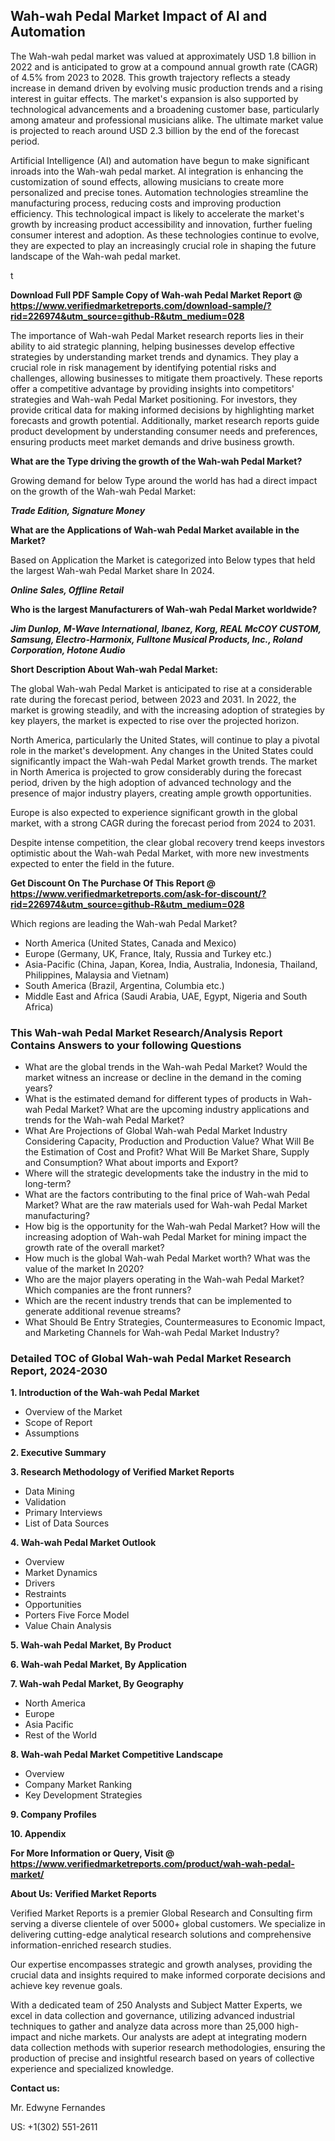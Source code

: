 <h2>Wah-wah Pedal Market Impact of AI and Automation</h2><p>The Wah-wah pedal market was valued at approximately USD 1.8 billion in 2022 and is anticipated to grow at a compound annual growth rate (CAGR) of 4.5% from 2023 to 2028. This growth trajectory reflects a steady increase in demand driven by evolving music production trends and a rising interest in guitar effects. The market's expansion is also supported by technological advancements and a broadening customer base, particularly among amateur and professional musicians alike. The ultimate market value is projected to reach around USD 2.3 billion by the end of the forecast period.</p><p>Artificial Intelligence (AI) and automation have begun to make significant inroads into the Wah-wah pedal market. AI integration is enhancing the customization of sound effects, allowing musicians to create more personalized and precise tones. Automation technologies streamline the manufacturing process, reducing costs and improving production efficiency. This technological impact is likely to accelerate the market's growth by increasing product accessibility and innovation, further fueling consumer interest and adoption. As these technologies continue to evolve, they are expected to play an increasingly crucial role in shaping the future landscape of the Wah-wah pedal market.</p>t</p><p id="" class=""><strong>Download Full PDF Sample Copy of Wah-wah Pedal Market Report @ <a href="https://www.verifiedmarketreports.com/download-sample/?rid=226974&utm_source=github-R&utm_medium=028" target="_blank">https://www.verifiedmarketreports.com/download-sample/?rid=226974&utm_source=github-R&utm_medium=028</a></strong></p><p>The importance of&nbsp;Wah-wah Pedal Market research reports lies in their ability to aid strategic planning, helping businesses develop effective strategies by understanding market trends and dynamics. They play a crucial role in risk management by identifying potential risks and challenges, allowing businesses to mitigate them proactively. These reports offer a competitive advantage by providing insights into competitors' strategies and Wah-wah Pedal Market positioning. For investors, they provide critical data for making informed decisions by highlighting market forecasts and growth potential. Additionally, market research reports guide product development by understanding consumer needs and preferences, ensuring products meet market demands and drive business growth.</p><p><strong>What are the&nbsp;Type driving the growth of the Wah-wah Pedal Market?</strong></p><p id="" class="">Growing demand for below Type around the world has had a direct impact on the growth of the Wah-wah Pedal Market:</p><em><strong>Trade Edition, Signature Money</strong></em></p><strong>What are the&nbsp;Applications&nbsp;of Wah-wah Pedal Market available in the Market?</strong></p><p id="" class="">Based on Application the Market is categorized into Below types that held the largest Wah-wah Pedal Market share In 2024.</p><em><strong>Online Sales, Offline Retail</strong></em></p><strong>Who is the largest Manufacturers of Wah-wah Pedal Market worldwide?</strong></p><p><em><strong>Jim Dunlop, M-Wave International, Ibanez, Korg, REAL McCOY CUSTOM, Samsung, Electro-Harmonix, Fulltone Musical Products, Inc., Roland Corporation, Hotone Audio</strong></em></p><p id="" class=""><strong>Short Description About Wah-wah Pedal Market:</strong></p><p>The global Wah-wah Pedal Market is anticipated to rise at a considerable rate during the forecast period, between 2023 and 2031. In 2022, the market is growing steadily, and with the increasing adoption of strategies by key players, the market is expected to rise over the projected horizon.</p><p>North America, particularly the United States, will continue to play a pivotal role in the market's development. Any changes in the United States could significantly impact the Wah-wah Pedal Market growth trends. The market in North America is projected to grow considerably during the forecast period, driven by the high adoption of advanced technology and the presence of major industry players, creating ample growth opportunities.</p><p>Europe is also expected to experience significant growth in the global market, with a strong CAGR during the forecast period from 2024 to 2031.</p><p>Despite intense competition, the clear global recovery trend keeps investors optimistic about the Wah-wah Pedal Market, with more new investments expected to enter the field in the future.</p><p id="" class=""><strong>Get Discount On The Purchase Of This Report @ <a href="https://www.verifiedmarketreports.com/ask-for-discount/?rid=226974&utm_source=github-R&utm_medium=028" target="_blank">https://www.verifiedmarketreports.com/ask-for-discount/?rid=226974&utm_source=github-R&utm_medium=028</a></strong></p>Which regions are leading the Wah-wah Pedal Market?</p><ul><li>North America (United States, Canada and Mexico)</li><li>Europe (Germany, UK, France, Italy, Russia and Turkey etc.)</li><li>Asia-Pacific (China, Japan, Korea, India, Australia, Indonesia, Thailand, Philippines, Malaysia and Vietnam)</li><li>South America (Brazil, Argentina, Columbia etc.)</li><li>Middle East and Africa (Saudi Arabia, UAE, Egypt, Nigeria and South Africa)</li></ul><h3 id="" class="">This Wah-wah Pedal Market Research/Analysis Report Contains Answers to your following Questions</h3><ul><li>What are the global trends in the Wah-wah Pedal Market? Would the market witness an increase or decline in the demand in the coming years?</li><li>What is the estimated demand for different types of products in Wah-wah Pedal Market? What are the upcoming industry applications and trends for the Wah-wah Pedal Market?</li><li>What Are Projections of Global Wah-wah Pedal Market Industry Considering Capacity, Production and Production Value? What Will Be the Estimation of Cost and Profit? What Will Be Market Share, Supply and Consumption? What about imports and Export?</li><li>Where will the strategic developments take the industry in the mid to long-term?</li><li>What are the factors contributing to the final price of Wah-wah Pedal Market? What are the raw materials used for Wah-wah Pedal Market manufacturing?</li><li>How big is the opportunity for the Wah-wah Pedal Market? How will the increasing adoption of Wah-wah Pedal Market for mining impact the growth rate of the overall market?</li><li>How much is the global Wah-wah Pedal Market worth? What was the value of the market In 2020?</li><li>Who are the major players operating in the Wah-wah Pedal Market? Which companies are the front runners?</li><li>Which are the recent industry trends that can be implemented to generate additional revenue streams?</li><li>What Should Be Entry Strategies, Countermeasures to Economic Impact, and Marketing Channels for Wah-wah Pedal Market Industry?</li></ul><h3 id="" class="">Detailed TOC of Global Wah-wah Pedal Market Research Report, 2024-2030</h3><p id="" class=""><strong>1. Introduction of the Wah-wah Pedal Market</strong></p><ul><li>Overview of the Market</li><li>Scope of Report</li><li>Assumptions</li></ul><p id="" class=""><strong>2. Executive Summary</strong></p><p id="" class=""><strong>3. Research Methodology of Verified Market Reports</strong></p><ul><li>Data Mining</li><li>Validation</li><li>Primary Interviews</li><li>List of Data Sources</li></ul><p id="" class=""><strong>4. Wah-wah Pedal Market Outlook</strong></p><ul><li>Overview</li><li>Market Dynamics</li><li>Drivers</li><li>Restraints</li><li>Opportunities</li><li>Porters Five Force Model</li><li>Value Chain Analysis</li></ul><p id="" class=""><strong>5. Wah-wah Pedal Market, By Product</strong></p><p id="" class=""><strong>6. Wah-wah Pedal Market, By Application</strong></p><p id="" class=""><strong>7. Wah-wah Pedal Market, By Geography</strong></p><ul><li>North America</li><li>Europe</li><li>Asia Pacific</li><li>Rest of the World</li></ul><p id="" class=""><strong>8. Wah-wah Pedal Market Competitive Landscape</strong></p><ul><li>Overview</li><li>Company Market Ranking</li><li>Key Development Strategies</li></ul><p id="" class=""><strong>9. Company Profiles</strong></p><p id="" class=""><strong>10. Appendix</strong></p><p id="" class=""><strong>For More Information or Query, Visit @ <a href="https://www.verifiedmarketreports.com/product/wah-wah-pedal-market/" target="_blank">https://www.verifiedmarketreports.com/product/wah-wah-pedal-market/</a></strong></p><p id="" class=""><strong>About Us: Verified Market Reports</strong></p><p id="" class="">Verified Market Reports is a premier Global Research and Consulting firm serving a diverse clientele of over 5000+ global customers. We specialize in delivering cutting-edge analytical research solutions and comprehensive information-enriched research studies.</p><p id="" class="">Our expertise encompasses strategic and growth analyses, providing the crucial data and insights required to make informed corporate decisions and achieve key revenue goals.</p><p id="" class="">With a dedicated team of 250 Analysts and Subject Matter Experts, we excel in data collection and governance, utilizing advanced industrial techniques to gather and analyze data across more than 25,000 high-impact and niche markets. Our analysts are adept at integrating modern data collection methods with superior research methodologies, ensuring the production of precise and insightful research based on years of collective experience and specialized knowledge.</p><p id="" class=""><strong>Contact us:</strong></p><p id="" class="">Mr. Edwyne Fernandes</p><p id="" class="">US: +1(302) 551-2611</p>